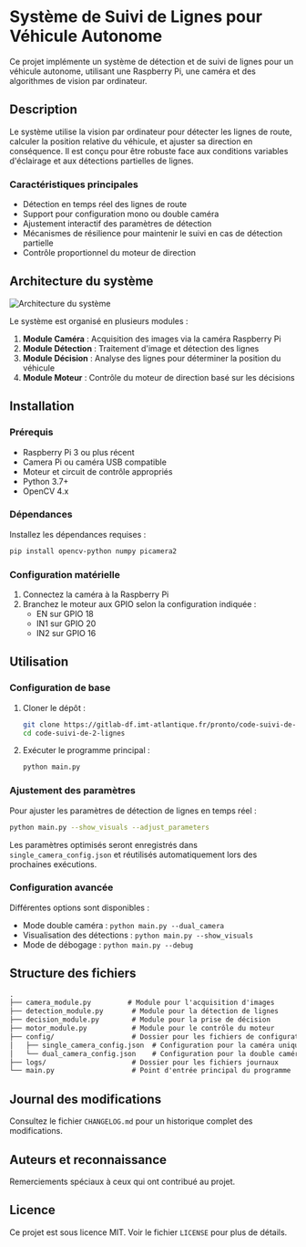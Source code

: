 # Système de Suivi de Lignes pour Véhicule Autonome

Ce projet implémente un système de détection et de suivi de lignes pour un véhicule autonome, utilisant une Raspberry Pi, une caméra et des algorithmes de vision par ordinateur.

## Description

Le système utilise la vision par ordinateur pour détecter les lignes de route, calculer la position relative du véhicule, et ajuster sa direction en conséquence. Il est conçu pour être robuste face aux conditions variables d'éclairage et aux détections partielles de lignes.

### Caractéristiques principales

- Détection en temps réel des lignes de route
- Support pour configuration mono ou double caméra
- Ajustement interactif des paramètres de détection
- Mécanismes de résilience pour maintenir le suivi en cas de détection partielle
- Contrôle proportionnel du moteur de direction

## Architecture du système

![Architecture du système](https://via.placeholder.com/800x400?text=Architecture+du+Système)

Le système est organisé en plusieurs modules :

1. **Module Caméra** : Acquisition des images via la caméra Raspberry Pi
2. **Module Détection** : Traitement d'image et détection des lignes
3. **Module Décision** : Analyse des lignes pour déterminer la position du véhicule
4. **Module Moteur** : Contrôle du moteur de direction basé sur les décisions

## Installation

### Prérequis

- Raspberry Pi 3 ou plus récent
- Camera Pi ou caméra USB compatible
- Moteur et circuit de contrôle appropriés
- Python 3.7+
- OpenCV 4.x

### Dépendances

Installez les dépendances requises :

```bash
pip install opencv-python numpy picamera2
```

### Configuration matérielle

1. Connectez la caméra à la Raspberry Pi
2. Branchez le moteur aux GPIO selon la configuration indiquée :
   - EN sur GPIO 18
   - IN1 sur GPIO 20
   - IN2 sur GPIO 16

## Utilisation

### Configuration de base

1. Cloner le dépôt :
   ```bash
   git clone https://gitlab-df.imt-atlantique.fr/pronto/code-suivi-de-2-lignes.git
   cd code-suivi-de-2-lignes
   ```

2. Exécuter le programme principal :
   ```bash
   python main.py
   ```

### Ajustement des paramètres

Pour ajuster les paramètres de détection de lignes en temps réel :

```bash
python main.py --show_visuals --adjust_parameters
```

Les paramètres optimisés seront enregistrés dans `single_camera_config.json` et réutilisés automatiquement lors des prochaines exécutions.

### Configuration avancée

Différentes options sont disponibles :

- Mode double caméra : `python main.py --dual_camera`
- Visualisation des détections : `python main.py --show_visuals`
- Mode de débogage : `python main.py --debug`

## Structure des fichiers

```markdown
.
├── camera_module.py         # Module pour l'acquisition d'images
├── detection_module.py       # Module pour la détection de lignes
├── decision_module.py        # Module pour la prise de décision
├── motor_module.py           # Module pour le contrôle du moteur
├── config/                   # Dossier pour les fichiers de configuration
│   ├── single_camera_config.json  # Configuration pour la caméra unique
│   └── dual_camera_config.json    # Configuration pour la double caméra
├── logs/                     # Dossier pour les fichiers journaux
└── main.py                   # Point d'entrée principal du programme
```

## Journal des modifications

Consultez le fichier `CHANGELOG.md` pour un historique complet des modifications.

## Auteurs et reconnaissance

Remerciements spéciaux à ceux qui ont contribué au projet.

## Licence

Ce projet est sous licence MIT. Voir le fichier `LICENSE` pour plus de détails.